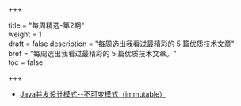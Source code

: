 +++

title = "每周精选-第2期"  
weight = 1  
draft = false
description = "每周选出我看过最精彩的 5 篇优质技术文章"  
bref = "每周选出我看过最精彩的 5 篇优质技术文章。"  
toc = false

+++

- [Java并发设计模式--不可变模式（immutable）](https://juejin.im/post/5ac1cbde518825558723b6e9)
